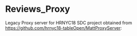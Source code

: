 # Reviews_Proxy


Legacy Proxy server for HRNYC18 SDC project obtained from https://github.com/hrnyc18-tableOpen/MattProxyServer: 